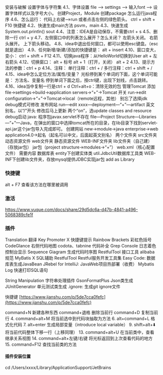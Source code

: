 安装与破解
设置字体与字符集
4.1、字体设置
file --> settings --> 输入font --> 设置字体样式以及字号大小。
创建Project，Module
创建package
怎么运行java程序
4.6、怎么运行：
代码上右键-->run 或者点击左侧的绿色箭头。 ctrl + shift + F10
快捷键
4.2、快速生成main方法
psvm，main
4.3、快速生成System.out.println()
sout
4.4、注意：IDEA是自动保存，不需要ctrl + s
4.5、删除一行
ctrl + y
4.7、左侧窗口中的列表怎么展开？怎么关闭？
左箭头关闭。 右箭头展开。 上下箭头移动。
4.8、idea中退出任何窗口，都可以使用esc键盘。（esc就是退出）
4.9、任何新增/新建/添加的快捷键是：
alt + insert
4.10、窗口变大，变小：
ctrl + shift + F12
4.11、切换java程序：从HelloWorld切换到User
alt + 左右箭头
4.12、切换窗口：
alt + 标号 alt + 1（打开，关闭） alt + 2
4.13、提示方法的参数：ctrl + p
4.14、注释：
单行注释：ctrl + / 多行注释：ctrl + shift + /
4.15、idea中怎么定位方法/属性/变量？
光标停到某个单词的下面，这个单词可能是：   方法名、变量名 停到单词下面之后，按ctrl键，出现下划线，点击跳转。
4.16、idea当中复制一行是ctrl + d
Ctrl+alt+o：清除无效的包
管理Tomcat
添加
file→settings→build→application servers→“+”→Tomcat
开关
run→edit configuration→“+”→Tomcat→local（remote远程，其他） 别忘了选择jdk debug模式可修改 发布网站   run—edit xxxx—deployment—“+”—artifact   英文别名，以“/”开头 修改后马上更新   两个“on”，选update classes and resource   debug启动 java: 程序包javax.servlet不存在   file—Project Structure—Libraries—“+”—Java，在弹出的窗口中选择tomcat所在的目录，在lib目录下找到servlet-api.jar这个jar包导入完成即可。
创建网站
new→module→java enterprise→web application4.0→起名（起名可以中文，后面起英文别名）
两个文件夹
src文件夹   动态资源文件 web文件夹   静态资源文件   WEB-INF文件夹     lib文件夹（自己建）（存放jar包）       jar包（project structure→modules→“+”）     web.xml（核心配置文件）
需要内容
数据库表 entity下创建实体类 util.JdbcUtil数据库工具类 WEB-INF下创建lib文件夹，存放mysql提供JDBC实现jar包   add as Library

### 快捷键

alt + F7  查看该方法在哪里被调用


### 激活

https://www.yuque.com/docs/share/29d5dc6a-d47b-4841-a496-5068389cfe1f

### 插件

Translation  翻译
Key Promoter X  快捷键提示
Rainbow Brackets  彩虹色括号
CodeGlance  右侧代码地图
codota、tabnine  代码补全
Grep Console  日志着色控制台显示
Sequence Giagram  生成代码时序图
RestfulTool  接口工具
alibaba  规范
MyBatis X  SQL辅助
RestfulTool Restful服务开发工具集
Easy Code: 数据库表生成JavaBean
JRebel for IntelliJ: JavaWeb项目热部署（收费）
Mybatis Log  快速打印SQL语句


String Manipulation 字符串处理插件
GsonFormatPlus Json类生成
JUnitGenerator 单元测试类生成
.ignore: 生成git ignore文件







快捷键
[https://www.jianshu.com/p/5de7cca0fefc](https://www.jianshu.com/p/5de7cca0fefc)

command+N 新建各种东西
command+退格 删除当前行
command+D 复制当前行
4. command+alt+M 将当前选中到代码块抽取为方法
6. alt+command+L 格式化代码
7. alt+enter 生成局部变量（introduce local variable）
9. shift+alt+⬇️ 将当前代码整体下移一行（上移同理）
13. command+alt+U 在当前类中，查看继承关系视图
14. command+alt+左键/右键 将光标返回到上次查看代码的地方
15. command+F12 查找当前类的方法

#### 插件安装位置

cd  /Users/xxxx/Library/ApplicationSupport/JetBrains
